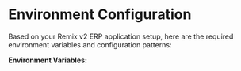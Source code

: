 # Environment Configuration

Based on your Remix v2 ERP application setup, here are the required environment variables and configuration patterns:

**Environment Variables:**

```bash